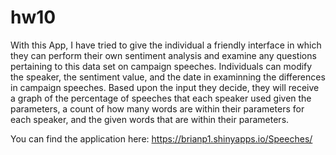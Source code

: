 # hw10
With this App, I have tried to give the individual a friendly interface in which they can perform their own sentiment analysis and examine any questions pertaining to this data set on campaign speeches. Individuals can modify the speaker, the sentiment value, and the date in examinning the differences in campaign speeches. Based upon the input they decide, they will receive a graph of the percentage of speeches that each speaker used given the parameters, a count of how many words are within their parameters for each speaker, and the given words that are within their parameters.

You can find the application here:
https://brianp1.shinyapps.io/Speeches/
